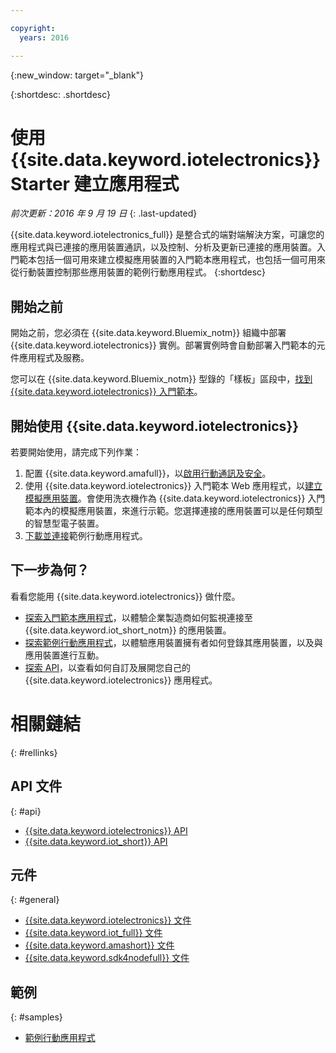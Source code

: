 ```yaml
---

copyright:
  years: 2016

---
```


{:new_window: target="\_blank"}

{:shortdesc: .shortdesc}


# 使用 {{site.data.keyword.iotelectronics}} Starter 建立應用程式
*前次更新：2016 年 9 月 19 日*
{: .last-updated}

{{site.data.keyword.iotelectronics_full}} 是整合式的端對端解決方案，可讓您的應用程式與已連接的應用裝置通訊，以及控制、分析及更新已連接的應用裝置。入門範本包括一個可用來建立模擬應用裝置的入門範本應用程式，也包括一個可用來從行動裝置控制那些應用裝置的範例行動應用程式。
{:shortdesc}

## 開始之前

開始之前，您必須在 {{site.data.keyword.Bluemix_notm}} 組織中部署 {{site.data.keyword.iotelectronics}} 實例。部署實例時會自動部署入門範本的元件應用程式及服務。

 您可以在 {{site.data.keyword.Bluemix_notm}} 型錄的「樣板」區段中，[找到 {{site.data.keyword.iotelectronics}} 入門範本](https://console.{DomainName}/catalog/starters/iot-for-electronics-starter/)。  

## 開始使用 {{site.data.keyword.iotelectronics}}
若要開始使用，請完成下列作業：

1. 配置 {{site.data.keyword.amafull}}，以[啟用行動通訊及安全](iotelectronics_config_mca.html)。
2. 使用 {{site.data.keyword.iotelectronics}} 入門範本 Web 應用程式，以[建立模擬應用裝置](iot4ecreatingappliances.html)。會使用洗衣機作為 {{site.data.keyword.iotelectronics}} 入門範本內的模擬應用裝置，來進行示範。您選擇連接的應用裝置可以是任何類型的智慧型電子裝置。
3. [下載並連接](iotelectronics_config_mobile.html)範例行動應用程式。


## 下一步為何？
看看您能用 {{site.data.keyword.iotelectronics}} 做什麼。

- [探索入門範本應用程式](iot4ecreatingappliances.html)，以體驗企業製造商如何監視連接至 {{site.data.keyword.iot_short_notm}} 的應用裝置。
- [探索範例行動應用程式](iotelectronics_config_mobile.html)，以體驗應用裝置擁有者如何登錄其應用裝置，以及與應用裝置進行互動。
- [探索 API](http://ibmiotforelectronics.mybluemix.net/public/iot4eregistrationapi.html)，以查看如何自訂及展開您自己的 {{site.data.keyword.iotelectronics}} 應用程式。

# 相關鏈結
{: #rellinks}
## API 文件
{: #api}
* [{{site.data.keyword.iotelectronics}} API](http://ibmiotforelectronics.mybluemix.net/public/iot4eregistrationapi.html)
* [{{site.data.keyword.iot_short}} API](https://developer.ibm.com/iotfoundation/recipes/api-documentation/)


## 元件
{: #general}

* [{{site.data.keyword.iotelectronics}} 文件](iotelectronics_overview.html)
* [{{site.data.keyword.iot_full}} 文件](https://new-console.ng.bluemix.net/docs/services/IoT/index.html)
*  [{{site.data.keyword.amashort}} 文件](https://new-console.ng.bluemix.net/docs/services/mobileaccess/overview.html)
* [{{site.data.keyword.sdk4nodefull}} 文件](https://new-console.ng.bluemix.net/docs/runtimes/nodejs/index.html#nodejs_runtime)

## 範例
{: #samples}
* [範例行動應用程式](https://new-console.ng.bluemix.net/docs/starters/IotElectronics/iotelectronics_config_mobile.html)
